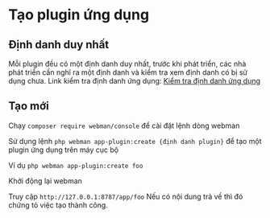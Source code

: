# Tạo plugin ứng dụng

## Định danh duy nhất
Mỗi plugin đều có một định danh duy nhất, trước khi phát triển, các nhà phát triển cần nghĩ ra một định danh và kiểm tra xem định danh có bị sử dụng chưa.
Link kiểm tra định danh ứng dụng: [Kiểm tra định danh ứng dụng](https://www.workerman.net/app/check)

## Tạo mới
Chạy `composer require webman/console` để cài đặt lệnh dòng webman

Sử dụng lệnh `php webman app-plugin:create {định danh plugin}` để tạo một plugin ứng dụng trên máy cục bộ

Ví dụ `php webman app-plugin:create foo`

Khởi động lại webman

Truy cập `http://127.0.0.1:8787/app/foo` Nếu có nội dung trả về thì đó chứng tỏ việc tạo thành công.
